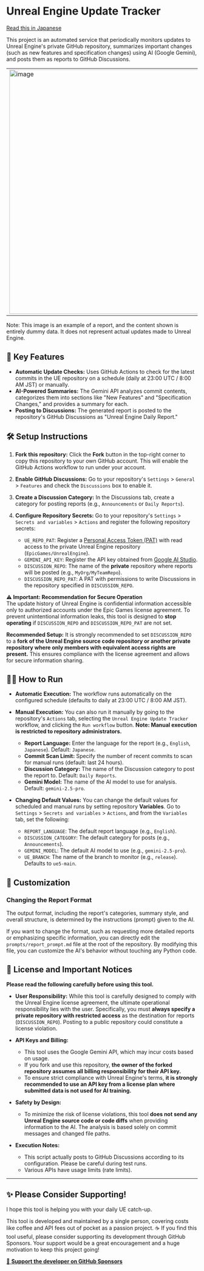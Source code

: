 # Unreal Engine Update Tracker

[Read this in Japanese](README.md)

This project is an automated service that periodically monitors updates to Unreal Engine's private GitHub repository, summarizes important changes (such as new features and specification changes) using AI (Google Gemini), and posts them as reports to GitHub Discussions.

<table><tr><td>
<img width="644" alt="image" src="https://raw.githubusercontent.com/pafuhana1213/Screenshot/master/468407129-ad69f54f-9e18-49db-8024-aa3052d97ffa.png" />
</td></tr></table>

Note: This image is an example of a report, and the content shown is entirely dummy data. It does not represent actual updates made to Unreal Engine.

## 🌟 Key Features

-   **Automatic Update Checks:** Uses GitHub Actions to check for the latest commits in the UE repository on a schedule (daily at 23:00 UTC / 8:00 AM JST) or manually.
-   **AI-Powered Summaries:** The Gemini API analyzes commit contents, categorizes them into sections like "New Features" and "Specification Changes," and provides a summary for each.
-   **Posting to Discussions:** The generated report is posted to the repository's GitHub Discussions as "Unreal Engine Daily Report."

## 🛠️ Setup Instructions

1.  **Fork this repository:**
    Click the **Fork** button in the top-right corner to copy this repository to your own GitHub account. This will enable the GitHub Actions workflow to run under your account.

2.  **Enable GitHub Discussions:**
    Go to your repository's `Settings` > `General` > `Features` and check the `Discussions` box to enable it.

3.  **Create a Discussion Category:**
    In the Discussions tab, create a category for posting reports (e.g., `Announcements` or `Daily Reports`).

4.  **Configure Repository Secrets:**
    Go to your repository's `Settings` > `Secrets and variables` > `Actions` and register the following repository secrets:
    -   `UE_REPO_PAT`: Register a [Personal Access Token (PAT)](https://docs.github.com/en/authentication/keeping-your-account-and-data-secure/managing-your-personal-access-tokens) with read access to the private Unreal Engine repository (`EpicGames/UnrealEngine`).
    -   `GEMINI_API_KEY`: Register the API key obtained from [Google AI Studio](https://aistudio.google.com/app/apikey).
    -   `DISCUSSION_REPO`: The name of the **private** repository where reports will be posted (e.g., `MyOrg/MyTeamRepo`).
    -   `DISCUSSION_REPO_PAT`: A PAT with permissions to write Discussions in the repository specified in `DISCUSSION_REPO`.
  
 **⚠️ Important: Recommendation for Secure Operation**  
 The update history of Unreal Engine is confidential information accessible only to authorized accounts under the Epic Games license agreement. To prevent unintentional information leaks, this tool is designed to **stop operating** if `DISCUSSION_REPO` and `DISCUSSION_REPO_PAT` are not set.

**Recommended Setup:**
It is strongly recommended to set `DISCUSSION_REPO` to a **fork of the Unreal Engine source code repository or another private repository where only members with equivalent access rights are present.** This ensures compliance with the license agreement and allows for secure information sharing.

## 🏃‍♀️ How to Run

-   **Automatic Execution:** The workflow runs automatically on the configured schedule (defaults to daily at 23:00 UTC / 8:00 AM JST).
-   **Manual Execution:** You can also run it manually by going to the repository's `Actions` tab, selecting the `Unreal Engine Update Tracker` workflow, and clicking the `Run workflow` button. **Note: Manual execution is restricted to repository administrators.**
    -   **Report Language:** Enter the language for the report (e.g., `English`, `Japanese`). Default: `Japanese`.
    -   **Commit Scan Limit:** Specify the number of recent commits to scan for manual runs (default: last 24 hours).
    -   **Discussion Category:** The name of the Discussion category to post the report to. Default: `Daily Reports`.
    -   **Gemini Model:** The name of the AI model to use for analysis. Default: `gemini-2.5-pro`.

-   **Changing Default Values:**
    You can change the default values for scheduled and manual runs by setting repository **Variables**. Go to `Settings` > `Secrets and variables` > `Actions`, and from the `Variables` tab, set the following:
    -   `REPORT_LANGUAGE`: The default report language (e.g., `English`).
    -   `DISCUSSION_CATEGORY`: The default category for posts (e.g., `Announcements`).
    -   `GEMINI_MODEL`: The default AI model to use (e.g., `gemini-2.5-pro`).
    -   `UE_BRANCH`: The name of the branch to monitor (e.g., `release`). Defaults to `ue5-main`.

## 🎨 Customization

### Changing the Report Format

The output format, including the report's categories, summary style, and overall structure, is determined by the instructions (prompt) given to the AI.

If you want to change the format, such as requesting more detailed reports or emphasizing specific information, you can directly edit the `prompts/report_prompt.md` file at the root of the repository. By modifying this file, you can customize the AI's behavior without touching any Python code.

## 📝 License and Important Notices

**Please read the following carefully before using this tool.**

-   **User Responsibility:** While this tool is carefully designed to comply with the Unreal Engine license agreement, the ultimate operational responsibility lies with the user. Specifically, you must **always specify a private repository with restricted access** as the destination for reports (`DISCUSSION_REPO`). Posting to a public repository could constitute a license violation.

-   **API Keys and Billing:**
    *   This tool uses the Google Gemini API, which may incur costs based on usage.
    *   If you fork and use this repository, **the owner of the forked repository assumes all billing responsibility for their API key.**
    *   To ensure strict compliance with Unreal Engine's terms, **it is strongly recommended to use an API key from a license plan where submitted data is not used for AI training.**

-   **Safety by Design:**
    *   To minimize the risk of license violations, this tool **does not send any Unreal Engine source code or code diffs** when providing information to the AI. The analysis is based solely on commit messages and changed file paths.

-   **Execution Notes:**
    *   This script actually posts to GitHub Discussions according to its configuration. Please be careful during test runs.
    *   Various APIs have usage limits (rate limits).

---

## ✨ Please Consider Supporting!

I hope this tool is helping you with your daily UE catch-up.

This tool is developed and maintained by a single person, covering costs like coffee and API fees out of pocket as a passion project. ☕
If you find this tool useful, please consider supporting its development through GitHub Sponsors. Your support would be a great encouragement and a huge motivation to keep this project going!

[💖 **Support the developer on GitHub Sponsors**](https://github.com/sponsors/pafuhana1213)